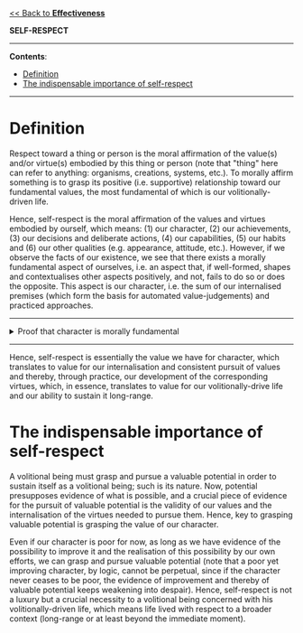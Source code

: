 [<< Back to **Effectiveness**](https://pranigopu.github.io/effectiveness)

**SELF-RESPECT**

---

**Contents**:

- [Definition](#definition)
- [The indispensable importance of self-respect](#the-indispensable-importance-of-self-respect)

---

# Definition
Respect toward a thing or person is the moral affirmation of the value(s) and/or virtue(s) embodied by this thing or person (note that "thing" here can refer to anything: organisms, creations, systems, etc.). To morally affirm something is to grasp its positive (i.e. supportive) relationship toward our fundamental values, the most fundamental of which is our volitionally-driven life.

Hence, self-respect is the moral affirmation of the values and virtues embodied by ourself, which means: (1) our character, (2) our achievements, (3) our decisions and deliberate actions, (4) our capabilities, (5) our habits and (6) our other qualities (e.g. appearance, attitude, etc.). However, if we observe the facts of our existence, we see that there exists a morally fundamental aspect of ourselves, i.e. an aspect that, if well-formed, shapes and contextualises other aspects positively, and not, fails to do so or does the opposite. This aspect is our character, i.e. the sum of our internalised premises (which form the basis for automated value-judgements) and practiced approaches.

---

<details><summary>Proof that character is morally fundamental</summary><p>Values exist only if we act to concretise them; hence, volitional action is an essential to the pursuit of values. Secondly, since a volitional being's ultimate value is volitionally-driven existence, it is the practice of volition that is the basis of morality; a non-volitional morality is a contradiction in terms. Thus, our volitional actions and particularly our practices (i.e. what we consistently do <i>volitionally</i>) is the driving factor in shaping the values we embody in our actions and thus in our self (this is because, by causality, a being acts according to its nature, which means how a being acts is key to its nature, i.e. key to both expressing its nature and/or shaping it over time). However, volitional action presupposes a conscious decision, and a conscious decision presupposes some grasp of reality, i.e. it presupposes some <i>premises</i>.
<br><br>Internalised premises are those premises that we have integrated into our approach to life so thoroughly that it automatically shapes our value-judgements. As we observe, we can and do internalise premises, and doing so is key to building on our premises to advance our pursuit of life by advancing our knowledge and capabilities (since internalising premises frees our focus to integrate more data). Thus, we see that internalised premises and practiced approaches, i.e. character, are the basis of the consistent pursuit of values, especially long-range. Thus, we see that character is the morally fundamental aspect of our being.</p></details>

---

Hence, self-respect is essentially the value we have for character, which translates to value for our internalisation and consistent pursuit of values and thereby, through practice, our development of the corresponding virtues, which, in essence, translates to value for our volitionally-drive life and our ability to sustain it long-range.

# The indispensable importance of self-respect
A volitional being must grasp and pursue a valuable potential in order to sustain itself as a volitional being; such is its nature. Now, potential presupposes evidence of what is possible, and a crucial piece of evidence for the pursuit of valuable potential is the validity of our values and the internalisation of the virtues needed to pursue them. Hence, key to grasping valuable potential is grasping the value of our character.

Even if our character is poor for now, as long as we have evidence of the possibility to improve it and the realisation of this possibility by our own efforts, we can grasp and pursue valuable potential (note that a poor yet improving character, by logic, cannot be perpetual, since if the character never ceases to be poor, the evidence of improvement and thereby of valuable potential keeps weakening into despair). Hence, self-respect is not a luxury but a crucial necessity to a volitional being concerned with his volitionally-driven life, which means life lived with respect to a broader context (long-range or at least beyond the immediate moment).
